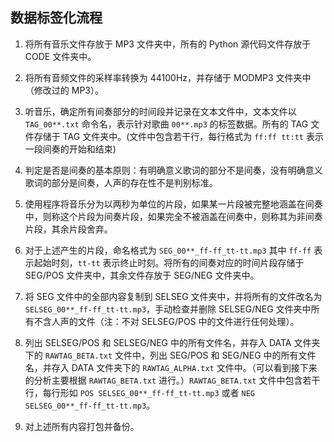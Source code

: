 ## 数据标签化流程

1. 将所有音乐文件存放于 MP3 文件夹中，所有的 Python 源代码文件存放于 CODE 文件夹中。
2. 将所有音频文件的采样率转换为 44100Hz，并存储于 MODMP3 文件夹中（修改过的 MP3）。
3. 听音乐，确定所有间奏部分的时间段并记录在文本文件中，文本文件以 `TAG_00**.txt` 命令名，表示针对歌曲 `00**.mp3` 的标签数据。所有的 TAG 文件存储于 TAG 文件夹中。(文件中包含若干行，每行格式为 `ff:ff tt:tt` 表示一段间奏的开始和结束)

2. 判定是否是间奏的基本原则：有明确意义歌词的部分不是间奏，没有明确意义歌词的部分是间奏，人声的存在性不是判别标准。
3. 使用程序将音乐分为以两秒为单位的片段，如果某一片段被完整地涵盖在间奏中，则称这个片段为间奏片段，如果完全不被涵盖在间奏中，则称其为非间奏片段，其余片段舍弃。
4. 对于上述产生的片段，命名格式为 `SEG_00**_ff-ff_tt-tt.mp3` 其中 `ff-ff` 表示起始时刻，`tt-tt` 表示终止时刻。将所有的间奏对应的时间片段存储于 SEG/POS 文件夹中，其余文件存放于 SEG/NEG 文件夹中。
5. 将 SEG 文件中的全部内容复制到 SELSEG 文件夹中，并将所有的文件改名为  `SELSEG_00**_ff-ff_tt-tt.mp3`，手动检查并删除 SELSEG/NEG 文件夹中所有不含人声的文件（注：不对 SELSEG/POS 中的文件进行任何处理）。
6. 列出 SELSEG/POS 和 SELSEG/NEG 中的所有文件名，并存入 DATA 文件夹下的 `RAWTAG_BETA.txt` 文件中，列出 SEG/POS 和 SEG/NEG 中的所有文件名，并存入 DATA 文件夹下的 `RAWTAG_ALPHA.txt` 文件中。（可以看到接下来的分析主要根据 `RAWTAG_BETA.txt` 进行。）`RAWTAG_BETA.txt` 文件中包含若干行，每行形如 `POS SELSEG_00**_ff-ff_tt-tt.mp3` 或者 `NEG SELSEG_00**_ff-ff_tt-tt.mp3`。
7. 对上述所有内容打包并备份。

